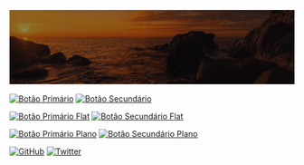 ![Animação de Digitação](media/Cabeçalho.gif)

[![Botão Primário](https://img.shields.io/badge/Visitar-Botão%20Primário-brightgreen)](link_para_qualquer_lugar)
[![Botão Secundário](https://img.shields.io/badge/Acessar-Botão%20Secundário-blue)](link_para_outro_lugar)

[![Botão Primário Flat](https://img.shields.io/badge/Visitar-Botão%20Primário-1abc9c?style=flat-square)](link_para_qualquer_lugar)
[![Botão Secundário Flat](https://img.shields.io/badge/Acessar-Botão%20Secundário-3498db?style=flat-square)](link_para_outro_lugar)

[![Botão Primário Plano](https://img.shields.io/badge/Visitar-Botão%20Primário-9b59b6?style=flat)](link_para_qualquer_lugar)
[![Botão Secundário Plano](https://img.shields.io/badge/Acessar-Botão%20Secundário-34495e?style=flat)](link_para_outro_lugar)

[![GitHub](https://img.shields.io/badge/GitHub-Follow%20me-181717?style=for-the-badge&logo=github)](https://github.com/seuusuario)
[![Twitter](https://img.shields.io/badge/Twitter-Follow%20me-1DA1F2?style=for-the-badge&logo=twitter)](https://twitter.com/seuusuario)
